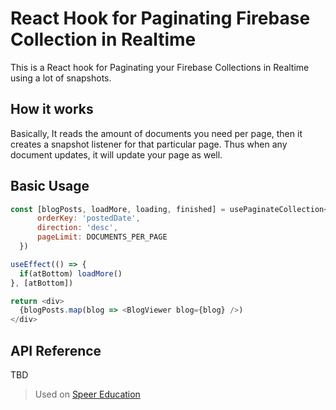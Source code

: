 # React Hook for Paginating Firebase Collection in Realtime

This is a React hook for Paginating your Firebase Collections in Realtime using a lot of snapshots. 

## How it works

Basically, It reads the amount of documents you need per page, then it creates a snapshot listener for that particular page. Thus when any document updates, it will update your page as well.

## Basic Usage
```js
const [blogPosts, loadMore, loading, finished] = usePaginateCollection<PostDocument>(collectionRef, {
      orderKey: 'postedDate',
      direction: 'desc',
      pageLimit: DOCUMENTS_PER_PAGE
  })

useEffect(() => {
  if(atBottom) loadMore()
}, [atBottom])

return <div>
  {blogPosts.map(blog => <BlogViewer blog={blog} />)
</div>

```

## API Reference
TBD

> Used on [Speer Education](https://www.speeredu.com)
